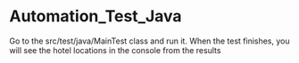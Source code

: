 # Automation_Test_Java
Go to the src/test/java/MainTest class and run it. When the test finishes, you will see the hotel locations in the console from the results
